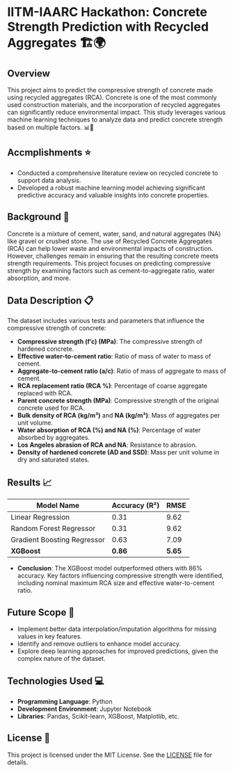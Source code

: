 # IITM-IAARC Hackathon: Concrete Strength Prediction with Recycled Aggregates 🏗️🌍

## Overview

This project aims to predict the compressive strength of concrete made using recycled aggregates (RCA). Concrete is one of the most commonly used construction materials, and the incorporation of recycled aggregates can significantly reduce environmental impact. This study leverages various machine learning techniques to analyze data and predict concrete strength based on multiple factors. 📊🤖

## Accmplishments ⭐

- Conducted a comprehensive literature review on recycled concrete to support data analysis.
- Developed a robust machine learning model achieving significant predictive accuracy and valuable insights into concrete properties.

## Background 🌿

Concrete is a mixture of cement, water, sand, and natural aggregates (NA) like gravel or crushed stone. The use of Recycled Concrete Aggregates (RCA) can help lower waste and environmental impacts of construction. However, challenges remain in ensuring that the resulting concrete meets strength requirements. This project focuses on predicting compressive strength by examining factors such as cement-to-aggregate ratio, water absorption, and more.

## Data Description 📋

The dataset includes various tests and parameters that influence the compressive strength of concrete:

- **Compressive strength (f’c) (MPa)**: The compressive strength of hardened concrete.
- **Effective water-to-cement ratio**: Ratio of mass of water to mass of cement.
- **Aggregate-to-cement ratio (a/c)**: Ratio of mass of aggregate to mass of cement.
- **RCA replacement ratio (RCA %)**: Percentage of coarse aggregate replaced with RCA.
- **Parent concrete strength (MPa)**: Compressive strength of the original concrete used for RCA.
- **Bulk density of RCA (kg/m³)** and **NA (kg/m³)**: Mass of aggregates per unit volume.
- **Water absorption of RCA (%) and NA (%)**: Percentage of water absorbed by aggregates.
- **Los Angeles abrasion of RCA and NA**: Resistance to abrasion.
- **Density of hardened concrete (AD and SSD)**: Mass per unit volume in dry and saturated states.

## Results 📈

| Model Name                | Accuracy (R²) | RMSE |
|---------------------------|----------------|------|
| Linear Regression          | 0.31           | 9.62 |
| Random Forest Regressor    | 0.31           | 9.62 |
| Gradient Boosting Regressor | 0.63           | 7.09 |
| **XGBoost**                | **0.86**       | **5.65** |

- **Conclusion**: The XGBoost model outperformed others with 86% accuracy. Key factors influencing compressive strength were identified, including nominal maximum RCA size and effective water-to-cement ratio.

## Future Scope 🚀

- Implement better data interpolation/imputation algorithms for missing values in key features.
- Identify and remove outliers to enhance model accuracy.
- Explore deep learning approaches for improved predictions, given the complex nature of the dataset.

## Technologies Used 💻

- **Programming Language**: Python
- **Development Environment**: Jupyter Notebook
- **Libraries**: Pandas, Scikit-learn, XGBoost, Matplotlib, etc.



## License 📜

This project is licensed under the MIT License. See the [LICENSE](LICENSE) file for details.
